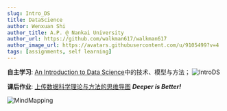 ```yaml
---
slug: Intro_DS
title: DataScience
author: Wenxuan Shi
author_title: A.P. @ Nankai University
author_url: https://github.com/walkman617/walkman617
author_image_url: https://avatars.githubusercontent.com/u/9105499?v=4
tags: [assignments, self learning]
---
```


**自主学习**: [An Introduction to Data Science](http://www.saedsayad.com/)中的技术、模型与方法；
![IntroDS](/img/ov/ids.jpg)

**课后作业**: [上传数据科学理论与方法的思维导图](http://nankai-cs.mikecrm.com/yhM0Gb6) 
***Deeper is Better!***

![MindMapping](/img/ov/ids.png)